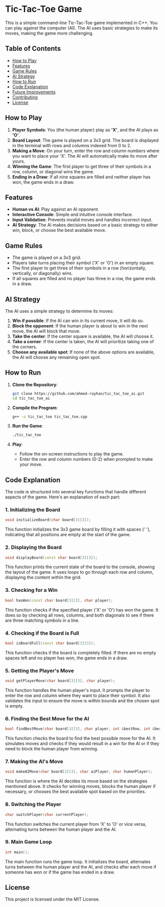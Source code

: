 # Tic-Tac-Toe Game

This is a simple command-line Tic-Tac-Toe game implemented in C++. You can play against the computer (AI). The AI uses basic strategies to make its moves, making the game more challenging.

## Table of Contents
- [How to Play](#how-to-play)
- [Features](#features)
- [Game Rules](#game-rules)
- [AI Strategy](#ai-strategy)
- [How to Run](#how-to-run)
- [Code Explanation](#code-explanation)
- [Future Improvements](#future-improvements)
- [Contributing](#contributing)
- [License](#license)

## How to Play

1. **Player Symbols**: You (the human player) play as **'X'**, and the AI plays as **'O'**.
2. **Board Layout**: The game is played on a 3x3 grid. The board is displayed in the terminal with rows and columns indexed from 0 to 2.
3. **Making a Move**: On your turn, enter the row and column numbers where you want to place your 'X'. The AI will automatically make its move after yours.
4. **Winning the Game**: The first player to get three of their symbols in a row, column, or diagonal wins the game.
5. **Ending in a Draw**: If all nine squares are filled and neither player has won, the game ends in a draw.

## Features

- **Human vs AI**: Play against an AI opponent.
- **Interactive Console**: Simple and intuitive console interface.
- **Input Validation**: Prevents invalid moves and handles incorrect input.
- **AI Strategy**: The AI makes decisions based on a basic strategy to either win, block, or choose the best available move.

## Game Rules

- The game is played on a 3x3 grid.
- Players take turns placing their symbol ('X' or 'O') in an empty square.
- The first player to get three of their symbols in a row (horizontally, vertically, or diagonally) wins.
- If all squares are filled and no player has three in a row, the game ends in a draw.

## AI Strategy

The AI uses a simple strategy to determine its moves:
1. **Win if possible**: If the AI can win in its current move, it will do so.
2. **Block the opponent**: If the human player is about to win in the next move, the AI will block that move.
3. **Take the center**: If the center square is available, the AI will choose it.
4. **Take a corner**: If the center is taken, the AI will prioritize taking one of the corners.
5. **Choose any available spot**: If none of the above options are available, the AI will choose any remaining open spot.

## How to Run

1. **Clone the Repository**:
    ```bash
    git clone https://github.com/ahmed-rayhan/tic_tac_toe_ai.git
    cd tic_tac_toe_ai
    ```

2. **Compile the Program**:
    ```bash
    g++ -o tic_tac_toe tic_tac_toe.cpp
    ```

3. **Run the Game**:
    ```bash
    ./tic_tac_toe
    ```

4. **Play**:
   - Follow the on-screen instructions to play the game.
   - Enter the row and column numbers (0-2) when prompted to make your move.

## Code Explanation

The code is structured into several key functions that handle different aspects of the game. Here's an explanation of each part:

### 1. **Initializing the Board**
   ```cpp
   void initializeBoard(char board[3][3]);
 ```
This function initializes the 3x3 game board by filling it with spaces (' '), indicating that all positions are empty at the start of the game.

### 2. **Displaying the Board**
   ```cpp
void displayBoard(const char board[3][3]);
 ```
This function prints the current state of the board to the console, showing the layout of the game. It uses loops to go through each row and column, displaying the content within the grid.

### 3. **Checking for a Win**
   ```cpp
bool hasWon(const char board[3][3], char player);
 ```
This function checks if the specified player ('X' or 'O') has won the game. It does so by checking all rows, columns, and both diagonals to see if there are three matching symbols in a line.
### 4. **Checking if the Board is Full**
   ```cpp
bool isBoardFull(const char board[3][3]);
 ```
This function checks if the board is completely filled. If there are no empty spaces left and no player has won, the game ends in a draw.
### 5. **Getting the Player's Move**
   ```cpp
void getPlayerMove(char board[3][3], char player);
 ```
This function handles the human player's input. It prompts the player to enter the row and column where they want to place their symbol. It also validates the input to ensure the move is within bounds and the chosen spot is empty.
### 6. **Finding the Best Move for the AI**
   ```cpp
bool findBestMove(char board[3][3], char player, int &bestRow, int &bestCol);
 ```
This function checks the board to find the best possible move for the AI. It simulates moves and checks if they would result in a win for the AI or if they need to block the human player from winning.

### 7. **Making the AI's Move**
   ```cpp
void makeAIMove(char board[3][3], char aiPlayer, char humanPlayer);
 ```
This function is where the AI decides its move based on the strategies mentioned above. It checks for winning moves, blocks the human player if necessary, or chooses the best available spot based on the priorities.
### 8. **Switching the Player**
   ```cpp
char switchPlayer(char currentPlayer);

 ```
This function switches the current player from 'X' to 'O' or vice versa, alternating turns between the human player and the AI.

### 9. **Main Game Loop**
   ```cpp
int main();
 ```
The main function runs the game loop. It initializes the board, alternates turns between the human player and the AI, and checks after each move if someone has won or if the game has ended in a draw.



## License

This project is licensed under the MIT License.










